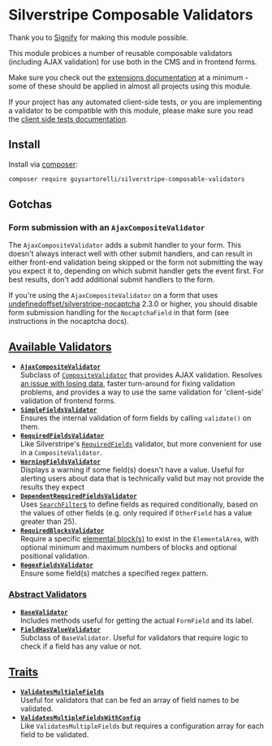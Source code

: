 # Silverstripe Composable Validators

Thank you to [Signify](https://github.com/signify-nz) for making this module possible.

This module probices a number of reusable composable validators (including AJAX validation) for use both in the CMS and in frontend forms.

Make sure you check out the [extensions documentation][0] at a minimum - some of these should be applied in almost all projects using this module.

If your project has any automated client-side tests, or you are implementing a validator to be compatible with this module, please make sure you read the [client side tests documentation][1].

## Install

Install via [composer][2]:

```bash
composer require guysartorelli/silverstripe-composable-validators
```

## Gotchas

### Form submission with an `AjaxCompositeValidator`

The `AjaxCompositeValidator` adds a submit handler to your form. This doesn't always interact well with other submit handlers, and can result in either front-end validation being skipped or the form not submitting the way you expect it to, depending on which submit handler gets the event first. For best results, don't add additional submit handlers to the form.

If you're using the `AjaxCompositeValidator` on a form that uses [undefinedoffset/silverstripe-nocaptcha][3] 2.3.0 or higher, you should disable form submission handling for the `NocaptchaField` in that form (see instructions in the nocaptcha docs).

## [Available Validators][4]

- **[`AjaxCompositeValidator`][5]**  
Subclass of [`CompositeValidator`][6] that provides AJAX validation. Resolves [an issue with losing data][7], faster turn-around for fixing validation problems, and provides a way to use the same validation for 'client-side' validation of frontend forms.
- **[`SimpleFieldsValidator`][8]**  
Ensures the internal validation of form fields by calling `validate()` on them.
- **[`RequiredFieldsValidator`][9]**  
Like Silverstripe's [`RequiredFields`][10] validator, but more convenient for use in a `CompositeValidator`.
- **[`WarningFieldsValidator`][11]**  
Displays a warning if some field(s) doesn't have a value. Useful for alerting users about data that is technically valid but may not provide the results they expect
- **[`DependentRequiredFieldsValidator`][12]**  
Uses [`SearchFilter`s][13] to define fields as required conditionally, based on the values of other fields (e.g. only required if `OtherField` has a value greater than 25).
- **[`RequiredBlocksValidator`][14]**  
Require a specific [elemental block(s)][15] to exist in the `ElementalArea`, with optional minimum and maximum numbers of blocks and optional positional validation.
- **[`RegexFieldsValidator`][16]**  
Ensure some field(s) matches a specified regex pattern.

### [Abstract Validators][17]

- **[`BaseValidator`][18]**  
Includes methods useful for getting the actual `FormField` and its label.
- **[`FieldHasValueValidator`][19]**  
Subclass of `BaseValidator`. Useful for validators that require logic to check if a field has any value or not.

## [Traits][20]

- **[`ValidatesMultipleFields`][21]**  
Useful for validators that can be fed an array of field names to be validated.
- **[`ValidatesMultipleFieldsWithConfig`][22]**  
Like `ValidatesMultipleFields` but requires a configuration array for each field to be validated.

[0]: docs/en/02-extensions.md
[1]: docs/en/03-client-side-tests.md
[2]: https://getcomposer.org
[3]: https://github.com/UndefinedOffset/silverstripe-nocaptcha
[4]: docs/en/01-validators.md
[5]: docs/en/01-validators.md#ajaxcompositevalidator
[6]: https://api.silverstripe.org/4/SilverStripe/Forms/CompositeValidator.html
[7]: https://github.com/silverstripe/silverstripe-elemental/issues/764
[8]: docs/en/01-validators.md#simplefieldsvalidator
[9]: docs/en/01-validators.md#requiredfieldsvalidator
[10]: https://api.silverstripe.org/4/SilverStripe/Forms/RequiredFields.html
[11]: docs/en/01-validators.md#warningfieldsvalidator
[12]: docs/en/01-validators.md#dependentrequiredfieldsvalidator
[13]: https://docs.silverstripe.org/en/4/developer_guides/model/searchfilters/
[14]: docs/en/01-validators.md#requiredblocksvalidator
[15]: https://github.com/silverstripe/silverstripe-elemental
[16]: docs/en/01-validators.md#regexfieldsvalidator
[17]: docs/en/01-validators.md#abstract-validators
[18]: docs/en/01-validators.md#basevalidator
[19]: docs/en/01-validators.md#fieldhasvaluevalidator
[20]: docs/en/01-validators.md#traits
[21]: docs/en/01-validators.md#validatesmultiplefields
[22]: docs/en/01-validators.md#validatesmultiplefieldswithconfig
